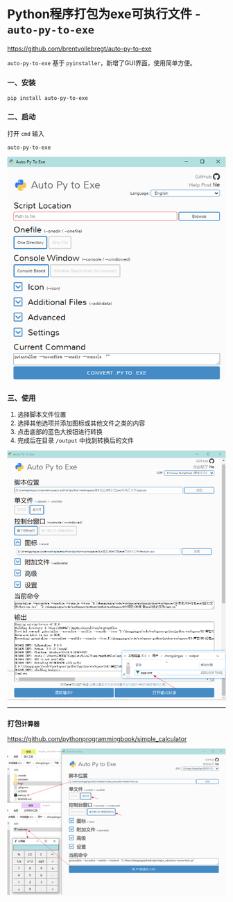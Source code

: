 # Python程序打包为exe可执行文件 - `auto-py-to-exe`

https://github.com/brentvollebregt/auto-py-to-exe

`auto-py-to-exe` 基于 `pyinstaller`，新增了GUI界面，使用简单方便。

### 一、安装

```shell
pip install auto-py-to-exe
```

### 二、启动

打开 `cmd` 输入

```shell
auto-py-to-exe
```

![img.png](images/auto-py-to-exe-01.png)

### 三、使用

1. 选择脚本文件位置
2. 选择其他选项并添加图标或其他文件之类的内容
3. 点击底部的蓝色大按钮进行转换
4. 完成后在目录 `/output` 中找到转换后的文件

![img.png](images/auto-py-to-exe-02.png)

---

### 打包`计算器`

https://github.com/pythonprogrammingbook/simple_calculator

![img.png](images/auto-py-to-exe-03.png)
